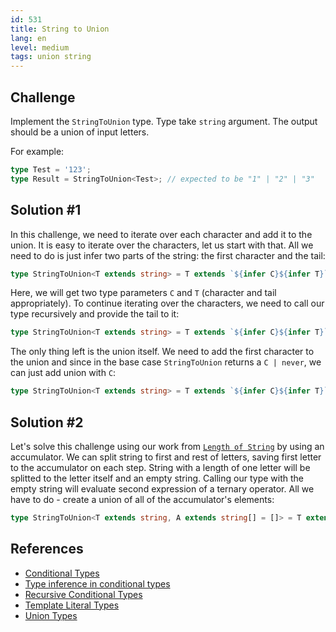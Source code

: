 ```yaml
---
id: 531
title: String to Union
lang: en
level: medium
tags: union string
---
```


## Challenge

Implement the `StringToUnion` type.
Type take `string` argument.
The output should be a union of input letters.

For example:

```typescript
type Test = '123';
type Result = StringToUnion<Test>; // expected to be "1" | "2" | "3"
```

## Solution #1

In this challenge, we need to iterate over each character and add it to the union.
It is easy to iterate over the characters, let us start with that.
All we need to do is just infer two parts of the string: the first character and the tail:

```typescript
type StringToUnion<T extends string> = T extends `${infer C}${infer T}` ? never : never
```

Here, we will get two type parameters `C` and `T` (character and tail appropriately).
To continue iterating over the characters, we need to call our type recursively and provide the tail to it:

```typescript
type StringToUnion<T extends string> = T extends `${infer C}${infer T}` ? StringToUnion<T> : never
```

The only thing left is the union itself.
We need to add the first character to the union and since in the base case `StringToUnion` returns a `C | never`, we can just add union with `C`:

```typescript
type StringToUnion<T extends string> = T extends `${infer C}${infer T}` ? C | StringToUnion<T> : never
```

## Solution #2

Let's solve this challenge using our work from [`Length of String`](./medium-length-of-string.md) by using an accumulator.
We can split string to first and rest of letters, saving first letter to the accumulator on each step.
String with a length of one letter will be splitted to the letter itself and an empty string. Calling our type with the empty string will evaluate second expression of a ternary operator.
All we have to do -  create a union of all of the accumulator's elements:

```typescript
type StringToUnion<T extends string, A extends string[] = []> = T extends `${infer H}${infer T}` ? StringToUnion<T, [...A, H]> : A[number]

```

## References

- [Conditional Types](https://www.typescriptlang.org/docs/handbook/advanced-types.html#conditional-types)
- [Type inference in conditional types](https://www.typescriptlang.org/docs/handbook/advanced-types.html#type-inference-in-conditional-types)
- [Recursive Conditional Types](https://www.typescriptlang.org/docs/handbook/release-notes/typescript-4-1.html#recursive-conditional-types)
- [Template Literal Types](https://www.typescriptlang.org/docs/handbook/release-notes/typescript-4-1.html#template-literal-types)
- [Union Types](https://www.typescriptlang.org/docs/handbook/unions-and-intersections.html#union-types)
